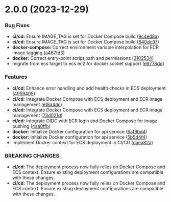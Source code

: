# 2.0.0 (2023-12-29)


### Bug Fixes

* **ci/cd:** Ensure IMAGE_TAG is set for Docker Compose build ([9c4ed8a](https://github.com/xosnrdev/carai-api/commit/9c4ed8a2b595581ec9b7d864cf53c35a45dd5dfb))
* **ci/cd:** Ensure IMAGE_TAG is set for Docker Compose build ([840dc97](https://github.com/xosnrdev/carai-api/commit/840dc9740398b5edad674effa832239903df02dd))
* **docker-compose:** Correct environment variable interpolation for ECR image tagging ([a467fd3](https://github.com/xosnrdev/carai-api/commit/a467fd311937fd0385c32a3353e901f35a1f860a))
* **docker:** Correct entry-point script path and permissions ([3102534](https://github.com/xosnrdev/carai-api/commit/31025342290200cba00213b0730dc74f2212cc4a))
* migrate from ecs farget to ecs ec2 for docker socket support ([e9778dd](https://github.com/xosnrdev/carai-api/commit/e9778ddbb280cf22a621acd14cdfdce1721a6d31))


### Features

* **ci/cd:** Enhance error handling and add health checks in ECS deployment ([4959405](https://github.com/xosnrdev/carai-api/commit/4959405e74e4c1f285af61f53d504024814e9970))
* **ci/cd:** Integrate Docker Compose with ECS deployment and ECR image management ([e18a4dc](https://github.com/xosnrdev/carai-api/commit/e18a4dc63c08123deaa6ad63a1221eb46cac3025))
* **ci/cd:** Integrate Docker Compose with ECS deployment and ECR image management ([73d021d](https://github.com/xosnrdev/carai-api/commit/73d021d45300c222618cda668db12be75d8cd16a))
* **ci/cd:** Integrate OIDC with ECR login and Docker Compose for image pushing ([4aa0ffb](https://github.com/xosnrdev/carai-api/commit/4aa0ffb79c9a1dfd77590ca5fefcb8b29d335519))
* **docker:** Initialize Docker configuration for api service ([6af9bd4](https://github.com/xosnrdev/carai-api/commit/6af9bd4602a1aa11f9f090ac073976bc454ef191))
* **docker:** Initialize Docker configuration for api service ([5b5d4f4](https://github.com/xosnrdev/carai-api/commit/5b5d4f474f1e913e79c22c510432719d6bb9b0d5))
* Implement Docker context for ECS deployment in CI/CD ([daea82a](https://github.com/xosnrdev/carai-api/commit/daea82ae26d09944ff0b132349da776bb9138aa9))


### BREAKING CHANGES

* **ci/cd:** The deployment process now fully relies on Docker Compose and ECS context. Ensure existing deployment configurations are compatible with these changes.
* **ci/cd:** The deployment process now fully relies on Docker Compose and ECS context. Ensure existing deployment configurations are compatible with these changes.



